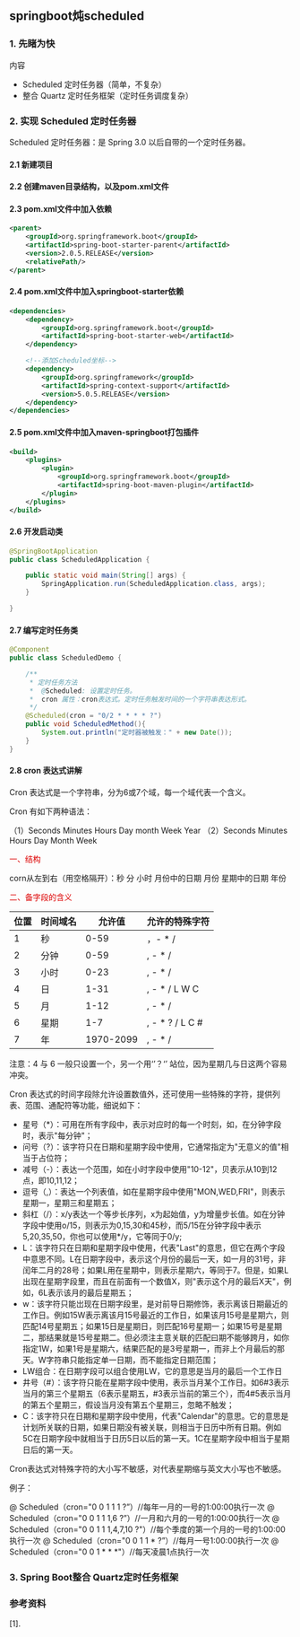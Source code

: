 ## springboot炖scheduled

### 1. 先睹为快

内容
- Scheduled 定时任务器（简单，不复杂）
- 整合 Quartz 定时任务框架（定时任务调度复杂）


### 2. 实现 Scheduled 定时任务器

Scheduled 定时任务器：是 Spring 3.0 以后自带的一个定时任务器。

#### 2.1 新建项目


#### 2.2 创建maven目录结构，以及pom.xml文件


#### 2.3 pom.xml文件中加入依赖

```xml
<parent>
    <groupId>org.springframework.boot</groupId>
    <artifactId>spring-boot-starter-parent</artifactId>
    <version>2.0.5.RELEASE</version>
    <relativePath/>
</parent>
```

#### 2.4 pom.xml文件中加入springboot-starter依赖

```xml
<dependencies>
    <dependency>
        <groupId>org.springframework.boot</groupId>
        <artifactId>spring-boot-starter-web</artifactId>
    </dependency>

    <!--添加Scheduled坐标-->
    <dependency>
        <groupId>org.springframework</groupId>
        <artifactId>spring-context-support</artifactId>
        <version>5.0.5.RELEASE</version>
    </dependency>
</dependencies>
```

#### 2.5 pom.xml文件中加入maven-springboot打包插件

```xml
<build>
    <plugins>
        <plugin>
            <groupId>org.springframework.boot</groupId>
            <artifactId>spring-boot-maven-plugin</artifactId>
        </plugin>
    </plugins>
</build>
```

#### 2.6 开发启动类

```java
@SpringBootApplication
public class ScheduledApplication {

    public static void main(String[] args) {
        SpringApplication.run(ScheduledApplication.class, args);
    }

}
```

#### 2.7 编写定时任务类

```java
@Component
public class ScheduledDemo {

    /**
     * 定时任务方法
     *  @Scheduled: 设置定时任务。
     *  cron 属性：cron表达式。定时任务触发时间的一个字符串表达形式。
     */
    @Scheduled(cron = "0/2 * * * * ?")
    public void ScheduledMethod(){
        System.out.println("定时器被触发：" + new Date());
    }
}
```


#### 2.8 cron 表达式讲解

Cron 表达式是一个字符串，分为6或7个域，每一个域代表一个含义。

Cron 有如下两种语法：

（1）Seconds Minutes Hours Day month Week Year
（2）Seconds Minutes Hours Day Month Week

<font color="#dd0000">一、结构</font>

corn从左到右（用空格隔开）：秒  分  小时  月份中的日期  月份  星期中的日期  年份

<font color="#dd0000">二、备字段的含义</font>

| 位置 | 时间域名 | 允许值    | 允许的特殊字符         |
| ---- | -------- | --------- | ---------------------- |
| 1    | 秒       | 0-59      | ，-  *  /              |
| 2    | 分钟     | 0-59      | ,   -  *  /            |
| 3    | 小时     | 0-23      | ,  -  *  /             |
| 4    | 日       | 1-31      | ,  -  *  /  L  W  C    |
| 5    | 月       | 1-12      | ,  -  *  /             |
| 6    | 星期     | 1-7       | ,  -  *  ?  /  L  C  # |
| 7    | 年       | 1970-2099 | ,  -  *  /             |

注意：4 与 6 一般只设置一个，另一个用‘’？‘’ 站位，因为星期几与日这两个容易冲突。

Cron 表达式的时间字段除允许设置数值外，还可使用一些特殊的字符，提供列表、范围、通配符等功能，细说如下：

- 星号（\*）：可用在所有字段中，表示对应时的每一个时刻，如，在分钟字段时，表示"每分钟"；
- 问号（?）：该字符只在日期和星期字段中使用，它通常指定为"无意义的值"相当于占位符；
- 减号（-）：表达一个范围，如在小时字段中使用"10-12"，贝表示从10到12点，即10,11,12；
- 逗号（,）：表达一个列表值，如在星期字段中使用"MON,WED,FRI"，则表示星期一，星期三和星期五；
- 斜杠（/）：x/y表达一个等步长序列，x为起始值，y为增量步长值。如在分钟字段中使用o/15，则表示为0,15,30和45秒，而5/15在分钟字段中表示5,20,35,50，你也可以使用*/y，它等同于0/y;
- L：该字符只在日期和星期字段中使用，代表"Last"的意思，但它在两个字段中意思不同。L在日期字段中，表示这个月份的最后一天，如一月的31号，非闰年二月的28号；如果L用在星期中，则表示星期六，等同于7。但是，如果L出现在星期字段里，而且在前面有一个数值X，则"表示这个月的最后X天"，例如，6L表示该月的最后星期五；
- w：该字符只能岀现在日期字段里，是对前导日期修饰，表示离该日期最近的工作日。例如15W表示离该月15号最近的工作日，如果该月15号是星期六，则匹配14号星期五；如果15日是星期日，则匹配16号星期一；如果15号是星期二，那结果就是15号星期二。但必须注主意关联的匹配曰期不能够跨月，如你指定1W，如果1号是星期六，结果匹配的是3号星期一，而非上个月最后的那天。W字符串只能指定单一日期，而不能指定日期范围；
- LW组合：在日期字段可以组合使用LW，它的意思是当月的最后一个工作日
- 井号（#）：该字符只能在星期字段中使用，表示当月某个工作日。如6#3表示当月的第三个星期五（6表示星期五，#3表示当前的第三个），而4#5表示当月的第五个星期三，假设当月没有第五个星期三，忽略不触发；
- C：该字符只在日期和星期字段中使用，代表"Calendar"的意思。它的意思是计划所关联的日期，如果日期没有被关联，则相当于日历中所有日期。例如5C在日期字段中就相当于日历5日以后的第一天。1C在星期字段中相当于星期日后的第一天。



Cron表达式对特殊字符的大小写不敏感，对代表星期缩与英文大小写也不敏感。

例子：

@ Scheduled（cron="0 0 1 1 1 ?”）//每年一月的一号的1:00:00执行一次
@ Scheduled（cron="0 0 1 1 1,6 ?”）//一月和六月的一号的1:00:00执行一次
@ Scheduled（cron="0 0 1 1 1,4,7,10 ?"）//每个季度的第一个月的一号的1:00:00执行一次
@ Scheduled（cron="0 0 1 1 * ?”）//每月一号1:00:00执行一次
@ Scheduled（cron="0 0 1 * * *"）//每天凌晨1点执行一次


### 3. Spring Boot整合 Quartz定时任务框架


### 参考资料

[1].
